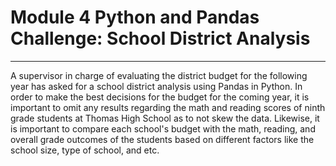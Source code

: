 # Module 4 Python and Pandas Challenge: School District Analysis
---
A supervisor in charge of evaluating the district budget for the following year has asked for a school district analysis using Pandas in Python. In order to make the best decisions for the budget for the coming year, it is important to omit any results regarding the math and reading scores of ninth grade students at Thomas High School as to not skew the data. Likewise, it is important to compare each school's budget with the math, reading, and overall grade outcomes of the students based on different factors like the school size, type of school, and etc.
